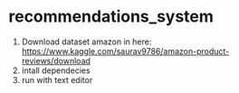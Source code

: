 # recommendations_system
1. Download dataset amazon in here: https://www.kaggle.com/saurav9786/amazon-product-reviews/download
2. intall dependecies
3. run with text editor
